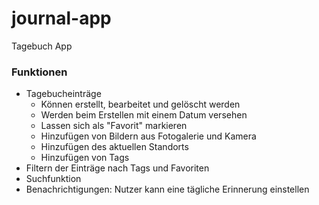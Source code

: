# journal-app
Tagebuch App

### Funktionen

- Tagebucheinträge
  - Können erstellt, bearbeitet und gelöscht werden
  - Werden beim Erstellen mit einem Datum versehen
  - Lassen sich als "Favorit" markieren
  - Hinzufügen von Bildern aus Fotogalerie und Kamera
  - Hinzufügen des aktuellen Standorts
  - Hinzufügen von Tags
- Filtern der Einträge nach Tags und Favoriten
- Suchfunktion
- Benachrichtigungen: Nutzer kann eine tägliche Erinnerung einstellen

